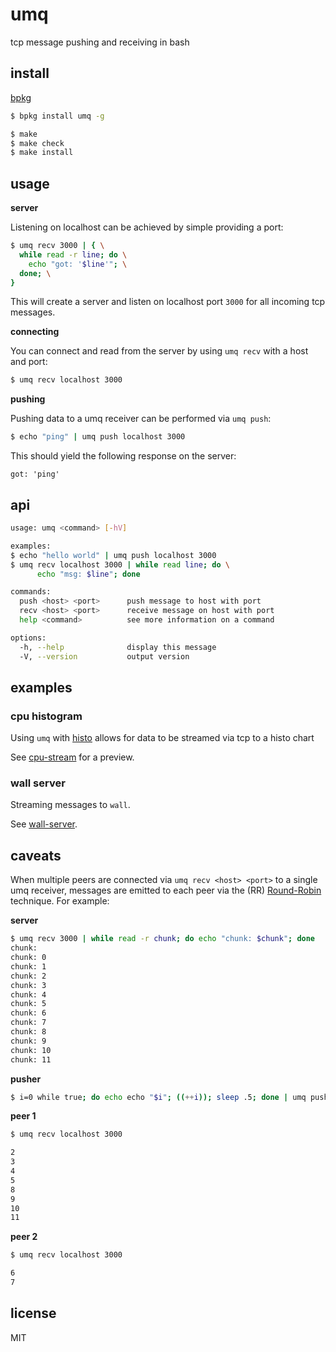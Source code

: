 umq
=====

tcp message pushing and receiving in bash

## install

[bpkg](https://github.com/bpkg/bpkg)

```sh
$ bpkg install umq -g
```

```sh
$ make
$ make check
$ make install
```

## usage

**server**

Listening on localhost can be achieved by simple providing a port:

```sh
$ umq recv 3000 | { \
  while read -r line; do \
    echo "got: '$line'"; \
  done; \
}
```

This will create a server and listen on localhost port `3000` for all incoming tcp messages.

**connecting**

You can connect and read from the server by using `umq recv` with a host and port:

```sh
$ umq recv localhost 3000
```

**pushing**

Pushing data to a umq receiver can be performed via `umq push`:

```sh
$ echo "ping" | umq push localhost 3000
```

This should yield the following response on the server:

```
got: 'ping'
```

## api

```sh
usage: umq <command> [-hV]

examples:
$ echo "hello world" | umq push localhost 3000
$ umq recv localhost 3000 | while read line; do \
      echo "msg: $line"; done

commands:
  push <host> <port>      push message to host with port
  recv <host> <port>      receive message on host with port
  help <command>          see more information on a command

options:
  -h, --help              display this message
  -V, --version           output version
```

## examples

### cpu histogram

Using `umq` with [histo](https://github.com/visionmedia/histo) allows
for data to be streamed via tcp to a histo chart

See [cpu-stream](https://gist.github.com/jwerle/8076956) for a preview.

### wall server

Streaming messages to `wall`.

See [wall-server](https://github.com/jwerle/umq/blob/master/examples/wall-server.sh).

## caveats

When multiple peers are connected via `umq recv <host> <port>` to a single umq receiver, messages are emitted to
each peer via the (RR) [Round-Robin](http://en.wikipedia.org/wiki/Round-robin_scheduling) technique. For example:

**server**

```sh
$ umq recv 3000 | while read -r chunk; do echo "chunk: $chunk"; done
chunk:
chunk: 0
chunk: 1
chunk: 2
chunk: 3
chunk: 4
chunk: 5
chunk: 6
chunk: 7
chunk: 8
chunk: 9
chunk: 10
chunk: 11
```

**pusher**

```sh
$ i=0 while true; do echo echo "$i"; ((++i)); sleep .5; done | umq push localhost 3000
```

**peer 1**

```sh
$ umq recv localhost 3000

2
3
4
5
8
9
10
11
```

**peer 2**

```sh
$ umq recv localhost 3000

6
7
```


## license

MIT
